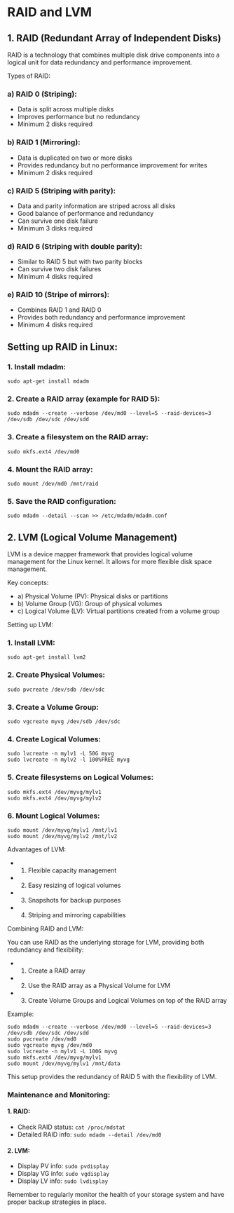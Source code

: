 # RAID and LVM 

## 1. RAID (Redundant Array of Independent Disks)

RAID is a technology that combines multiple disk drive components into a logical unit for data redundancy and performance improvement. 

Types of RAID:

### a) RAID 0 (Striping):
- Data is split across multiple disks
- Improves performance but no redundancy
- Minimum 2 disks required

### b) RAID 1 (Mirroring):
- Data is duplicated on two or more disks
- Provides redundancy but no performance improvement for writes
- Minimum 2 disks required

### c) RAID 5 (Striping with parity):
- Data and parity information are striped across all disks
- Good balance of performance and redundancy
- Can survive one disk failure
- Minimum 3 disks required

### d) RAID 6 (Striping with double parity):
- Similar to RAID 5 but with two parity blocks
- Can survive two disk failures
- Minimum 4 disks required

### e) RAID 10 (Stripe of mirrors):
- Combines RAID 1 and RAID 0
- Provides both redundancy and performance improvement
- Minimum 4 disks required

## Setting up RAID in Linux:

### 1. Install mdadm:
```
sudo apt-get install mdadm
```

### 2. Create a RAID array (example for RAID 5):
```
sudo mdadm --create --verbose /dev/md0 --level=5 --raid-devices=3 /dev/sdb /dev/sdc /dev/sdd
```

### 3. Create a filesystem on the RAID array:
```
sudo mkfs.ext4 /dev/md0
```

### 4. Mount the RAID array:
```
sudo mount /dev/md0 /mnt/raid
```

### 5. Save the RAID configuration:
```
sudo mdadm --detail --scan >> /etc/mdadm/mdadm.conf
```

## 2. LVM (Logical Volume Management)

LVM is a device mapper framework that provides logical volume management for the Linux kernel. It allows for more flexible disk space management.

Key concepts:

- a) Physical Volume (PV): Physical disks or partitions
- b) Volume Group (VG): Group of physical volumes
- c) Logical Volume (LV): Virtual partitions created from a volume group

Setting up LVM:

### 1. Install LVM:
```
sudo apt-get install lvm2
```

### 2. Create Physical Volumes:
```
sudo pvcreate /dev/sdb /dev/sdc
```

### 3. Create a Volume Group:
```
sudo vgcreate myvg /dev/sdb /dev/sdc
```

### 4. Create Logical Volumes:
```
sudo lvcreate -n mylv1 -L 50G myvg
sudo lvcreate -n mylv2 -l 100%FREE myvg
```

### 5. Create filesystems on Logical Volumes:
```
sudo mkfs.ext4 /dev/myvg/mylv1
sudo mkfs.ext4 /dev/myvg/mylv2
```

### 6. Mount Logical Volumes:
```
sudo mount /dev/myvg/mylv1 /mnt/lv1
sudo mount /dev/myvg/mylv2 /mnt/lv2
```

Advantages of LVM:

- 1. Flexible capacity management
- 2. Easy resizing of logical volumes
- 3. Snapshots for backup purposes
- 4. Striping and mirroring capabilities

Combining RAID and LVM:

You can use RAID as the underlying storage for LVM, providing both redundancy and flexibility:

- 1. Create a RAID array
- 2. Use the RAID array as a Physical Volume for LVM
- 3. Create Volume Groups and Logical Volumes on top of the RAID array

Example:

```
sudo mdadm --create --verbose /dev/md0 --level=5 --raid-devices=3 /dev/sdb /dev/sdc /dev/sdd
sudo pvcreate /dev/md0
sudo vgcreate myvg /dev/md0
sudo lvcreate -n mylv1 -L 100G myvg
sudo mkfs.ext4 /dev/myvg/mylv1
sudo mount /dev/myvg/mylv1 /mnt/data
```

This setup provides the redundancy of RAID 5 with the flexibility of LVM.

### Maintenance and Monitoring:

#### 1. RAID:
- Check RAID status: `cat /proc/mdstat`
- Detailed RAID info: `sudo mdadm --detail /dev/md0`

#### 2. LVM:
- Display PV info: `sudo pvdisplay`
- Display VG info: `sudo vgdisplay`
- Display LV info: `sudo lvdisplay`

Remember to regularly monitor the health of your storage system and have proper backup strategies in place.
